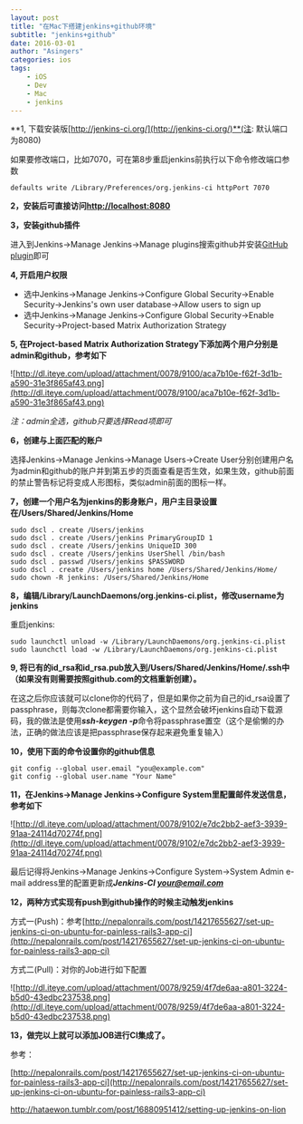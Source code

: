 ```yaml
---
layout: post
title: "在Mac下搭建jenkins+github环境"
subtitle: "jenkins+github"
date: 2016-03-01
author: "Asingers"
categories: ios
tags:
    - iOS
    - Dev
    - Mac
    - jenkins
---
```


**1, 下载安装版[http://jenkins-ci.org/](http://jenkins-ci.org/)**(注: 默认端口为8080)

如果要修改端口，比如7070，可在第8步重启jenkins前执行以下命令修改端口参数

    defaults write /Library/Preferences/org.jenkins-ci httpPort 7070


**2，安装后可直接访问[http://localhost:8080](http://localhost:8080/)**

**3，安装github插件**

进入到Jenkins->Manage Jenkins->Manage plugins搜索github并安装[GitHub plugin](http://wiki.jenkins-ci.org/display/JENKINS/Github+Plugin)即可

**4, 开启用户权限**

- 选中Jenkins->Manage Jenkins->Configure Global Security->Enable Security->Jenkins's own user database->Allow users to sign up
- 选中Jenkins->Manage Jenkins->Configure Global Security->Enable Security->Project-based Matrix Authorization Strategy


**5, 在Project-based Matrix Authorization Strategy下添加两个用户分别是admin和github，参考如下**

![http://dl.iteye.com/upload/attachment/0078/9100/aca7b10e-f62f-3d1b-a590-31e3f865af43.png](http://dl.iteye.com/upload/attachment/0078/9100/aca7b10e-f62f-3d1b-a590-31e3f865af43.png)

*注：admin全选，github只要选择Read项即可*

**6，创建与上面匹配的账户**

选择Jenkins->Manage Jenkins->Manage Users->Create User分别创建用户名为admin和github的账户并到第五步的页面查看是否生效，如果生效，github前面的禁止警告标记将变成人形图标，类似admin前面的图标一样。

**7，创建一个用户名为jenkins的影身账户，用户主目录设置在/Users/Shared/Jenkins/Home**

    sudo dscl . create /Users/jenkins
    sudo dscl . create /Users/jenkins PrimaryGroupID 1
    sudo dscl . create /Users/jenkins UniqueID 300  
    sudo dscl . create /Users/jenkins UserShell /bin/bash
    sudo dscl . passwd /Users/jenkins $PASSWORD
    sudo dscl . create /Users/jenkins home /Users/Shared/Jenkins/Home/
    sudo chown -R jenkins: /Users/Shared/Jenkins/Home


**8，编辑/Library/LaunchDaemons/org.jenkins-ci.plist，修改username为jenkins**

重启jenkins:

    sudo launchctl unload -w /Library/LaunchDaemons/org.jenkins-ci.plist
    sudo launchctl load -w /Library/LaunchDaemons/org.jenkins-ci.plist


**9, 将已有的id_rsa和id_rsa.pub放入到/Users/Shared/Jenkins/Home/.ssh中（如果没有则需要按照github.com的文档重新创建）。**

在这之后你应该就可以clone你的代码了，但是如果你之前为自己的id_rsa设置了passphrase，则每次clone都需要你输入，这个显然会破坏jenkins自动下载源码，我的做法是使用***ssh-keygen -p***命令将passphrase置空（这个是偷懒的办法，正确的做法应该是把passphrase保存起来避免重复输入）

**10，使用下面的命令设置你的github信息**

    git config --global user.email "you@example.com"
    git config --global user.name "Your Name"


**11，在Jenkins->Manage Jenkins->Configure System里配置邮件发送信息，参考如下**


![http://dl.iteye.com/upload/attachment/0078/9102/e7dc2bb2-aef3-3939-91aa-24114d70274f.png](http://dl.iteye.com/upload/attachment/0078/9102/e7dc2bb2-aef3-3939-91aa-24114d70274f.png)

最后记得将Jenkins->Manage Jenkins->Configure System->System Admin e-mail address里的配置更新成***Jenkins-CI <your@email.com>***

**12，两种方式实现有push到github操作的时候主动触发jenkins**

方式一(Push)：参考[http://nepalonrails.com/post/14217655627/set-up-jenkins-ci-on-ubuntu-for-painless-rails3-app-ci](http://nepalonrails.com/post/14217655627/set-up-jenkins-ci-on-ubuntu-for-painless-rails3-app-ci)

方式二(Pull)：对你的Job进行如下配置


![http://dl.iteye.com/upload/attachment/0078/9259/4f7de6aa-a801-3224-b5d0-43edbc237538.png](http://dl.iteye.com/upload/attachment/0078/9259/4f7de6aa-a801-3224-b5d0-43edbc237538.png)

**13，做完以上就可以添加JOB进行CI集成了。**

参考：

[http://nepalonrails.com/post/14217655627/set-up-jenkins-ci-on-ubuntu-for-painless-rails3-app-ci](http://nepalonrails.com/post/14217655627/set-up-jenkins-ci-on-ubuntu-for-painless-rails3-app-ci)

http://hataewon.tumblr.com/post/16880951412/setting-up-jenkins-on-lion
